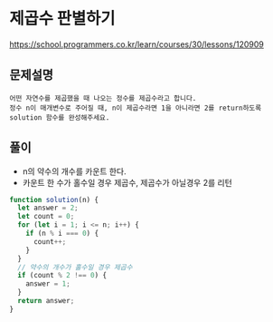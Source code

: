 # 제곱수 판별하기

https://school.programmers.co.kr/learn/courses/30/lessons/120909

## 문제설명

```
어떤 자연수를 제곱했을 때 나오는 정수를 제곱수라고 합니다.
정수 n이 매개변수로 주어질 때, n이 제곱수라면 1을 아니라면 2를 return하도록 solution 함수를 완성해주세요.
```

## 풀이

- n의 약수의 개수를 카운트 한다.
- 카운트 한 수가 홀수일 경우 제곱수, 제곱수가 아닐경우 2를 리턴

```javascript
function solution(n) {
  let answer = 2;
  let count = 0;
  for (let i = 1; i <= n; i++) {
    if (n % i === 0) {
      count++;
    }
  }
  // 약수의 개수가 홀수일 경우 제곱수
  if (count % 2 !== 0) {
    answer = 1;
  }
  return answer;
}
```
